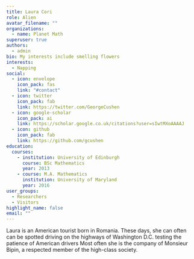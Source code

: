 ```yaml
---
title: Laura Cori
role: Alien
avatar_filename: ""
organizations:
  - name: Planet Math
superuser: true
authors:
  - admin
bio: My interests include smelling flowers
interests:
  - Napping
social:
  - icon: envelope
    icon_pack: fas
    link: "#contact"
  - icon: twitter
    icon_pack: fab
    link: https://twitter.com/GeorgeCushen
  - icon: google-scholar
    icon_pack: ai
    link: https://scholar.google.co.uk/citations?user=sIwtMXoAAAAJ
  - icon: github
    icon_pack: fab
    link: https://github.com/gcushen
education:
  courses:
    - institution: University of Edinburgh
      course: BSc Mathematics
      year: 2013
    - course: M.A. Mathematics
      institution: University of Maryland
      year: 2016
user_groups:
  - Researchers
  - Visitors
highlight_name: false
email: ""
---
```

Laura is an American tourist born in Romania. These days, she can often can be spotted driving on the highways of Washington D.C. testing the patience of American drivers  Most often she is the company of Monsieur Bipin, a respected member of the high-class society.